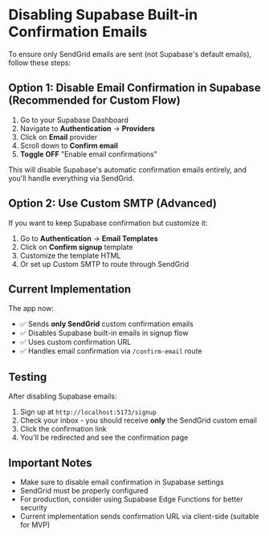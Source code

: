 # Disabling Supabase Built-in Confirmation Emails

To ensure only SendGrid emails are sent (not Supabase's default emails), follow these steps:

## Option 1: Disable Email Confirmation in Supabase (Recommended for Custom Flow)

1. Go to your Supabase Dashboard
2. Navigate to **Authentication** → **Providers**
3. Click on **Email** provider
4. Scroll down to **Confirm email**
5. **Toggle OFF** "Enable email confirmations"

This will disable Supabase's automatic confirmation emails entirely, and you'll handle everything via SendGrid.

## Option 2: Use Custom SMTP (Advanced)

If you want to keep Supabase confirmation but customize it:

1. Go to **Authentication** → **Email Templates**
2. Click on **Confirm signup** template
3. Customize the template HTML
4. Or set up Custom SMTP to route through SendGrid

## Current Implementation

The app now:
- ✅ Sends **only SendGrid** custom confirmation emails
- ✅ Disables Supabase built-in emails in signup flow
- ✅ Uses custom confirmation URL
- ✅ Handles email confirmation via `/confirm-email` route

## Testing

After disabling Supabase emails:
1. Sign up at `http://localhost:5173/signup`
2. Check your inbox - you should receive **only** the SendGrid custom email
3. Click the confirmation link
4. You'll be redirected and see the confirmation page

## Important Notes

- Make sure to disable email confirmation in Supabase settings
- SendGrid must be properly configured
- For production, consider using Supabase Edge Functions for better security
- Current implementation sends confirmation URL via client-side (suitable for MVP)
